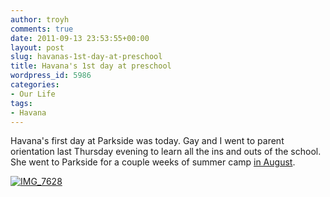 ```yaml
---
author: troyh
comments: true
date: 2011-09-13 23:53:55+00:00
layout: post
slug: havanas-1st-day-at-preschool
title: Havana's 1st day at preschool
wordpress_id: 5986
categories:
- Our Life
tags:
- Havana
---
```


Havana's first day at Parkside was today. Gay and I went to parent orientation last Thursday evening to learn all the ins and outs of the school. She went to Parkside for a couple weeks of summer camp [in August](http://troyandgay.com/2011/08/06/first-month-in-the-house/).

[![IMG_7628](http://farm7.static.flickr.com/6194/6144971466_4c966f9393.jpg)](http://www.flickr.com/photos/troyh/6144971466/)
